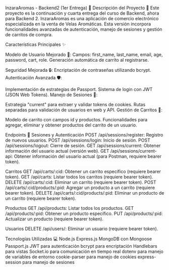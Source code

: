 InzaraAromas - Backend2 (1er Entrega) 🌟
Descripción del Proyecto 📜
Este proyecto es la continuación y cuarta entrega del curso de Backend, ahora para Backend 2. InzaraAromas es una aplicación de comercio electrónico especializada en la venta de Velas Aromáticas. Esta versión incorpora funcionalidades avanzadas de autenticación, manejo de sesiones y gestión de carritos de compra.

Características Principales ✨

Modelo de Usuario Mejorado 👤:
Campos: first_name, last_name, email, age, password, cart, role.
Generación automática de carrito al registrarse.

Seguridad Mejorada 🔒:
Encriptación de contraseñas utilizando bcrypt.
Autenticación Avanzada 🛡️:

Implementación de estrategias de Passport.
Sistema de login con JWT (JSON Web Tokens).
Manejo de Sesiones 📅:

Estrategia "current" para extraer y validar tokens de cookies.
Rutas separadas para validación de usuarios en web y API.
Gestión de Carritos 🛒:

Modelo de carrito con campos id y productos.
Funcionalidades para agregar, eliminar y obtener productos del carrito de un usuario.

Endpoints 🔗
Sesiones y Autenticación
POST /api/sessions/register: Registro de nuevos usuarios.
POST /api/sessions/login: Inicio de sesión.
POST /api/sessions/logout: Cierre de sesión.
GET /api/sessions/current: Obtener información del usuario actual (versión web).
GET /api/sessions/current-api: Obtener información del usuario actual (para Postman, requiere bearer token).

Carritos
GET /api/carts/:cid: Obtener un carrito específico (requiere bearer token).
GET /api/carts: Listar todos los carritos (requiere bearer token).
DELETE /api/carts/:cid: Eliminar un carrito (requiere bearer token).
POST /api/carts/:cid/products/:pid: Agregar un producto a un carrito (requiere bearer token).
DELETE /api/carts/:cid/products/:pid: Eliminar un producto de un carrito (requiere bearer token).

Productos
GET /api/products: Listar todos los productos.
GET /api/products/:pid: Obtener un producto específico.
PUT /api/products/:pid: Actualizar un producto (requiere bearer token).

Usuarios
DELETE /api/users/: Eliminar un usuario (requiere bearer token).

Tecnologías Utilizadas 💻
Node.js
Express.js
MongoDB con Mongoose
Passport.js
JWT para autenticación
bcrypt para encriptación
Handlebars para vistas
Socket.io para comunicación en tiempo real
dotenv para manejo de variables de entorno
cookie-parser para manejo de cookies
express-session para manejo de sesiones

